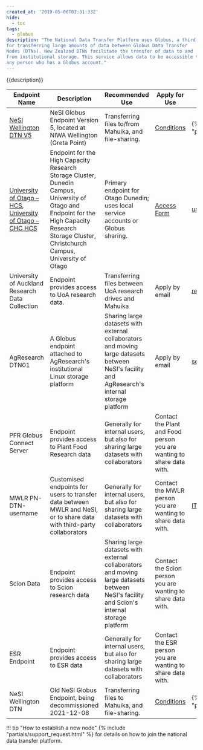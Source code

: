 ```yaml
---
created_at: '2019-05-06T03:31:33Z'
hide:
  - toc
tags: 
  - globus
description: "The National Data Transfer Platform uses Globus, a third-party service
for transferring large amounts of data between Globus Data Transfer
Nodes (DTNs). New Zealand DTNs facilitate the transfer of data to and
from institutional storage. This service allows data to be accessible to
any person who has a Globus account."
---
```


{{description}}

| Endpoint Name | Description | Recommended Use | Apply for Use | Contact |
| ------------- | ----------- | --------------- | ------------- | ------- |
|[NeSI Wellington DTN V5](https://app.globus.org/file-manager?origin_id=3064bb28-e940-11e8-8caa-0a1d4c5c824a) | NeSI Globus Endpoint Version 5, located at NIWA Wellington (Greta Point) | Transferring files to/from Mahuika, and file-sharing. | [Conditions](Data_Transfer_using_Globus_V5.md) | {% include "partials/support_request.html" %} |
| [University of Otago – HCS](https://app.globus.org/file-manager?origin_id=108e72ac-c509-4cd0-940f-b7e3aa543007), [University of Otago – CHC HCS](https://app.globus.org/file-manager?origin_id=eeb5308a-2471-4696-9571-dd2092e041f9) | Endpoint for the High Capacity Research Storage Cluster, Dunedin Campus, University of Otago and Endpoint for the High Capacity Research Storage Cluster, Christchurch Campus, University of Otago | Primary endpoint for Otago Dunedin; uses local service accounts or Globus sharing. | [Access Form](https://www.otago.ac.nz/its/forms/hcs-high-speed-data-transfer-service-access-form) | [university@otago.ac.nz](mailto:university@otago.ac.nz) |
| University of Auckland Research Data Collection | Endpoint provides access to UoA research data. | Transferring files between UoA research drives and Mahuika | Apply by email | [researchdata@auckland.ac.nz](mailto:researchdata@auckland.ac.nz) |
| AgResearch DTN01 | A Globus endpoint attached to AgResearch's institutional Linux storage platform | Sharing large datasets with external collaborators and moving large datasets between NeSI's facility and AgResearch's internal storage platform | Apply by email | [servicedesk@agresearch.co.nz](mailto:servicedesk@agresearch.co.nz) |
| PFR Globus Connect Server | Endpoint provides access to Plant Food Research data | Generally for internal users, but also for sharing large datasets with collaborators | Contact the Plant and Food person you are wanting to share data with. |  |
| MWLR PN-DTN-username | Customised endpoints for users to transfer data between MWLR and NeSI, or to share data with third-party collaborators | Generally for internal users, but also for sharing large datasets with collaborators | Contact the MWLR person you are wanting to share data with. | [IToperations@landcareresearch.co.nz](mailto:IToperations@landcareresearch.co.nz) |
| Scion Data | Endpoint provides access to Scion research data | Sharing large datasets with external collaborators and moving large datasets between NeSI's facility and Scion's internal storage platform | Contact the Scion person you are wanting to share data with. |  |
| ESR Endpoint | Endpoint provides access to ESR data | Generally for internal users, but also for sharing large datasets with collaborators | Contact the ESR person you are wanting to share data with. |  |
| NeSI Wellington DTN | Old NeSI Globus Endpoint, being decommissioned 2021-12-08 | Transferring files to Mahuika, and file-sharing. |  [Conditions](./Data_Transfer_using_Globus_V5.md)  | {% include "partials/support_request.html" %} |

!!! tip "How to establish a new node"
    {% include "partials/support_request.html" %} for details on how to
    join the national data transfer platform.

